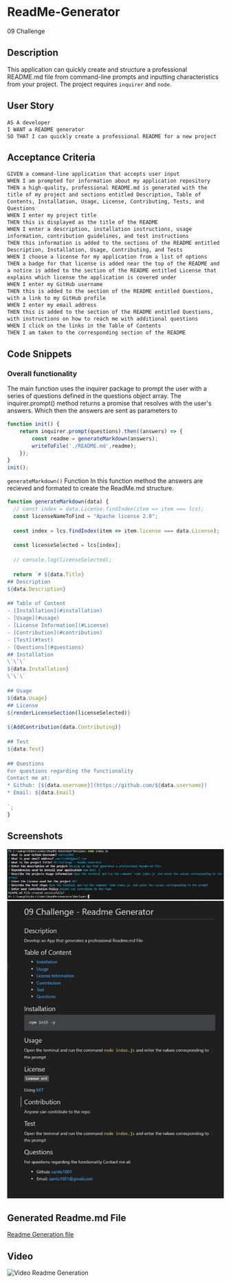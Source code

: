 # ReadMe-Generator
09 Challenge
## Description
This application can quickly create and structure a professional README.md file from command-line prompts and inputting characteristics from your project. 
The project requires `inquirer` and `node`.

## User Story
```
AS A developer
I WANT a README generator
SO THAT I can quickly create a professional README for a new project
```
## Acceptance Criteria
```
GIVEN a command-line application that accepts user input
WHEN I am prompted for information about my application repository
THEN a high-quality, professional README.md is generated with the title of my project and sections entitled Description, Table of Contents, Installation, Usage, License, Contributing, Tests, and Questions
WHEN I enter my project title
THEN this is displayed as the title of the README
WHEN I enter a description, installation instructions, usage information, contribution guidelines, and test instructions
THEN this information is added to the sections of the README entitled Description, Installation, Usage, Contributing, and Tests
WHEN I choose a license for my application from a list of options
THEN a badge for that license is added near the top of the README and a notice is added to the section of the README entitled License that explains which license the application is covered under
WHEN I enter my GitHub username
THEN this is added to the section of the README entitled Questions, with a link to my GitHub profile
WHEN I enter my email address
THEN this is added to the section of the README entitled Questions, with instructions on how to reach me with additional questions
WHEN I click on the links in the Table of Contents
THEN I am taken to the corresponding section of the README
```
## Code Snippets
### Overall functionality
The main function uses the inquirer package to prompt the user with a series of questions defined in the questions object array. The inquirer.prompt() method returns a promise that resolves with the user's answers. Which then the answers are sent as parameters to 
```js
function init() {
    return inquirer.prompt(questions).then((answers) => {
        const readme = generateMarkdown(answers);
        writeToFile('./README.md',readme);
    });
}
init();
```
`generateMarkdown()` Function
In this function method the answers are recieved and formated to create the ReadMe.md structure.
```js
function generateMarkdown(data) {
  // const index = data.License.findIndex(item => item === lcs);
  const licenseNameToFind = "Apache license 2.0";

  const index = lcs.findIndex(item => item.license === data.License);

  const licenseSelected = lcs[index];

  // console.log(licenseSelected);

  return `# ${data.Title}
## Description
${data.Description}

## Table of Content
- [Installation](#installation)
- [Usage](#usage)
- [License Information](#License)
- [Contribution](#contribution)
- [Test](#test)
- [Questions](#questions)
## Installation
\`\`\`
${data.Installation}
\`\`\`

## Usage
${data.Usage}
## License
${renderLicenseSection(licenseSelected)}

${AddContribution(data.Contributing)}

## Test
${data.Test}

## Questions
For questions regarding the functionality
Contact me at: 
* Github: [${data.username}](https://github.com/${data.username})
* Email: ${data.Email}

`;
}
```
## Screenshots
![Command Promts](./assets/screenshots/Terminal_prompt.JPG)
![Readme Sample](./assets/screenshots/ReadmeSS.JPG)
## Generated Readme.md File
[Readme Generation file](./Develop/README.md)

## Video
![Video Readme Generation](https://1drv.ms/v/s!Asj9JhD05ulbsmRHheetWfNhK4YW?e=TIEhTD)
